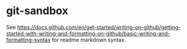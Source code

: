 # git-sandbox



See https://docs.github.com/en/get-started/writing-on-github/getting-started-with-writing-and-formatting-on-github/basic-writing-and-formatting-syntax for readme markdown syntax.